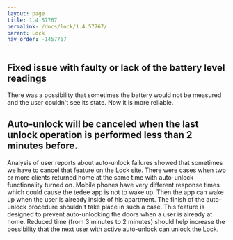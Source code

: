 ```yaml
---
layout: page
title: 1.4.57767
permalink: /docs/lock/1.4.57767/
parent: Lock
nav_order: -1457767
---
```


## Fixed issue with faulty or lack of the battery level readings 

There was a possibility that sometimes the battery would not be measured and the user couldn't see its state. Now it is more reliable.

## Auto-unlock will be canceled when the last unlock operation is performed less than 2 minutes before.

Analysis of user reports about auto-unlock failures showed that sometimes we have to cancel that feature on the Lock site. There were cases when two or more clients returned home at the same time with auto-unlock functionality turned on. Mobile phones have very different response times which could cause the tedee app is not to wake up. Then the app can wake up when the user is already inside of his apartment. The finish of the auto-unlock procedure shouldn't take place in such a case. This feature is designed to prevent auto-unlocking the doors when a user is already at home. Reduced time (from 3 minutes to 2 minutes) should help increase the possibility that the next user with active auto-unlock can unlock the Lock.